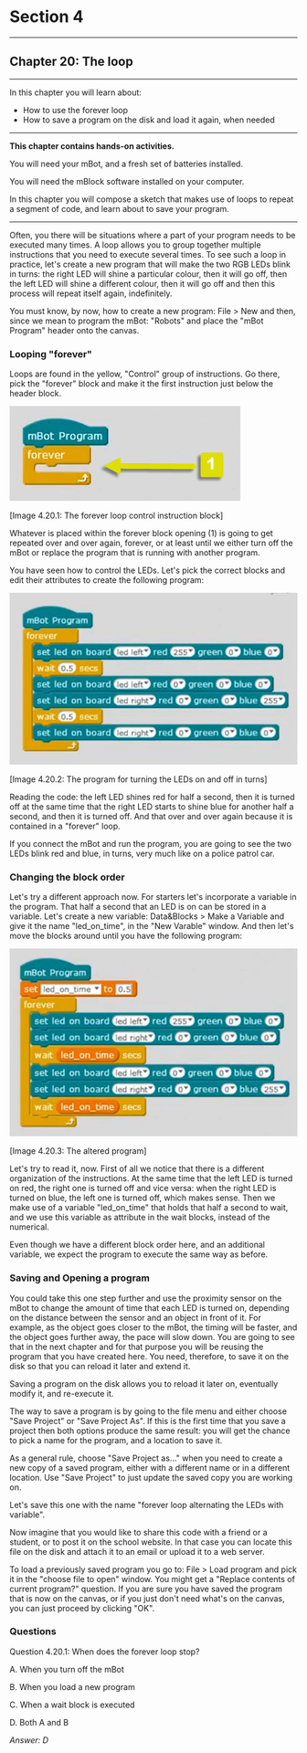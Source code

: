 # Section 4

---

## Chapter 20: The loop

---

In this chapter you will learn about:

* How to use the forever loop
* How to save a program on the disk and load it again, when needed

---

**This chapter contains hands-on activities.**

You will need your mBot, and a fresh set of batteries installed.

You will need the mBlock software installed on your computer.

In this chapter you will compose a sketch that makes use of loops to repeat a segment of code, and learn about to save your program.

---

Often, you there will be situations where a part of your program needs to be executed many times. A loop allows you to group together multiple instructions that you need to execute several times. To see such a loop in practice, let's create a new program that will make the two RGB LEDs blink in turns: the right LED will shine a particular colour, then it will go off, then the left LED will shine a different colour, then it will go off and then this process will repeat itself again, indefinitely.

You must know, by now, how to create a new program: File &gt; New and then, since we mean to program the mBot: "Robots" and place the "mBot Program" header onto the canvas.

### Looping "forever"

Loops are found in the yellow, "Control" group of instructions. Go there, pick the "forever" block and make it the first instruction just below the header block.

![](/assets/Img.4.20.1.jpg)

\[Image 4.20.1: The forever loop control instruction block\]

Whatever is placed within the forever block opening \(1\) is going to get repeated over and over again, forever, or at least until we either turn off the mBot or replace the program that is running with another program.

You have seen how to control the LEDs. Let's pick the correct blocks and edit their attributes to create the following program:

![](/assets/Img.4.20.2.jpg)

\[Image 4.20.2: The program for turning the LEDs on and off in turns\]

Reading the code: the left LED shines red for half a second, then it is turned off at the same time that the right LED starts to shine blue for another half a second, and then it is turned off. And that over and over again because it is contained in a "forever" loop.

If you connect the mBot and run the program, you are going to see the two LEDs blink red and blue, in turns, very much like on a police patrol car.

### Changing the block order

Let's try a different approach now. For starters let's incorporate a variable in the program. That half a second that an LED is on can be stored in a variable. Let's create a new variable: Data&Blocks &gt; Make a Variable and give it the name "led\_on\_time", in the "New Varable" window. And then let's move the blocks around until you have the following program:

![](/assets/Img.4.20.3.jpg)

\[Image 4.20.3: The altered program\]

Let's try to read it, now. First of all we notice that there is a different organization of the instructions. At the same time that the left LED is turned on red, the right one is turned off and vice versa: when the right LED is turned on blue, the left one is turned off, which makes sense. Then we make use of a variable "led\_on\_time" that holds that half a second to wait, and we use this variable as attribute in the wait blocks, instead of the numerical.

Even though we have a different block order here, and an additional variable, we expect the program to execute the same way as before.

### Saving and Opening a program

You could take this one step further and use the proximity sensor on the mBot to change the amount of time that each LED is turned on, depending on the distance between the sensor and an object in front of it. For example, as the object goes closer to the mBot, the timing will be faster, and the object goes further away, the pace will slow down. You are going to see that in the next chapter and for that purpose you will be reusing the program that you have created here. You need, therefore, to save it on the disk so that you can reload it later and extend it.

Saving a program on the disk allows you to reload it later on, eventually modify it, and re-execute it.

The way to save a program is by going to the file menu and either choose "Save Project" or "Save Project As". If this is the first time that you save a project then both options produce the same result: you will get the chance to pick a name for the program, and a location to save it.

As a general rule, choose "Save Project as..." when you need to create a new copy of a saved program, either with a different name or in a different location. Use "Save Project" to just update the saved copy you are working on.

Let's save this one with the name "forever loop alternating the LEDs with variable".

Now imagine that you would like to share this code with a friend or a student, or to post it on the school website. In that case you can locate this file on the disk and attach it to an email or upload it to a web server.

To load a previously saved program you go to: File &gt; Load program and pick it in the "choose file to open" window. You might get a "Replace contents of current program?" question. If you are sure you have saved the program that is now on the canvas, or if you just don't need what's on the canvas, you can just proceed by clicking "OK".

### Questions

Question 4.20.1: When does the forever loop stop?

A. When you turn off the mBot

B. When you load a new program

C. When a wait block is executed

D. Both A and B

_Answer: D_

